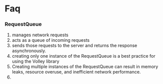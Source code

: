 

# Faq


### RequestQueue
1. manages network requests
2. acts as a queue of incoming requests
3. sends those requests to the server and returns the response asynchronously.
4. creating only one instance of the RequestQueue is a best practice for using the Volley library 
5. Creating multiple instances of the RequestQueue can result in memory leaks, resource overuse, and inefficient network performance.
6. 

